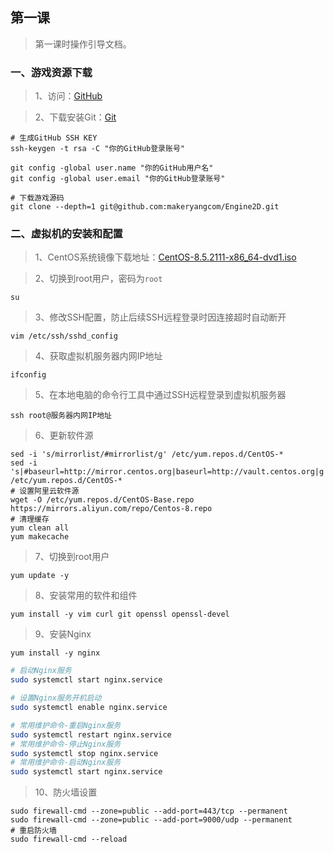 ## 第一课

> 第一课时操作引导文档。

### 一、游戏资源下载

> 1、访问：[GitHub](https://www.github.com)

> 2、下载安装Git：[Git](https://git-scm.com)

````shell
# 生成GitHub SSH KEY
ssh-keygen -t rsa -C "你的GitHub登录账号"
````

```shell
git config -global user.name "你的GitHub用户名"
git config -global user.email "你的GitHub登录账号"
```
```shell
# 下载游戏源码
git clone --depth=1 git@github.com:makeryangcom/Engine2D.git
```

### 二、虚拟机的安装和配置

> 1、CentOS系统镜像下载地址：[CentOS-8.5.2111-x86_64-dvd1.iso](https://mirrors.aliyun.com/centos/8/isos/x86_64/CentOS-8.5.2111-x86_64-dvd1.iso)

> 2、切换到root用户，密码为`root`

```shell
su
```

> 3、修改SSH配置，防止后续SSH远程登录时因连接超时自动断开

```shell
vim /etc/ssh/sshd_config
```

> 4、获取虚拟机服务器内网IP地址

```shell
ifconfig
```

> 5、在本地电脑的命令行工具中通过SSH远程登录到虚拟机服务器

```shell
ssh root@服务器内网IP地址
```

> 6、更新软件源

```shell
sed -i 's/mirrorlist/#mirrorlist/g' /etc/yum.repos.d/CentOS-*
sed -i 's|#baseurl=http://mirror.centos.org|baseurl=http://vault.centos.org|g' /etc/yum.repos.d/CentOS-*
# 设置阿里云软件源
wget -O /etc/yum.repos.d/CentOS-Base.repo https://mirrors.aliyun.com/repo/Centos-8.repo
# 清理缓存
yum clean all
yum makecache
```

> 7、切换到root用户

```shell
yum update -y
```

> 8、安装常用的软件和组件

```shell
yum install -y vim curl git openssl openssl-devel
```

> 9、安装Nginx

```shell
yum install -y nginx
```

``` bash
# 启动Nginx服务
sudo systemctl start nginx.service
```

``` bash
# 设置Nginx服务开机启动
sudo systemctl enable nginx.service
```

``` bash
# 常用维护命令-重启Nginx服务
sudo systemctl restart nginx.service
# 常用维护命令-停止Nginx服务
sudo systemctl stop nginx.service
# 常用维护命令-启动Nginx服务
sudo systemctl start nginx.service
```

> 10、防火墙设置

```shell
sudo firewall-cmd --zone=public --add-port=443/tcp --permanent
sudo firewall-cmd --zone=public --add-port=9000/udp --permanent
# 重启防火墙
sudo firewall-cmd --reload
```